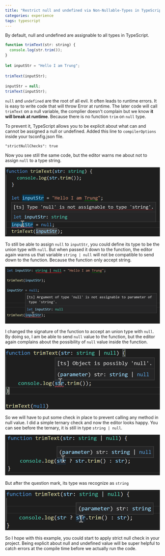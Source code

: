 ```yaml
---
title: "Restrict null and undefined via Non-Nullable-Types in TypeScript"
categories: experience
tags: typescript
---
```


By default, null and undefined are assignable to all types in TypeScript.

```javascript
function trimText(str: string) {
  console.log(str.trim());
}

let inputStr = "Hello I am Trung"; 

trimText(inputStr);

inputStr = null;
trimText(inputStr);
```

`null` and `undefined` are the root of all evil. It often leads to runtime errors. It is easy to write code that will throw Error at runtime.
The later code will call `trimText` on a null variable, the complier doesn't complain but we know **it will break at runtime**. Because there is no function `trim` on `null` type.

To prevent it, TypeScript allows you to be explicit about what can and cannot be assigned a null or undefined. Added this line to `compilerOptions` inside your tsconfig.json file.

```
"strictNullChecks": true
```

Now you see still the same code, but the editor warns me about not to assign `null` to a type string.

![Restrict null and undefined via Non-Nullable-Types in TypeScript](https://github.com/trungk18/trungk18.github.io/raw/master/img/blog/restrict-null-and-undefined-via-non-nullable-types-in-typescript-01.png)

To still be able to assign `null` to `inputStr`, you could define its type to be the union type with `null`. But when passed it down to the function, the editor again warns us that variable `string | null` will not be compatible to send down to the function. Because the function only accept string.

![Restrict null and undefined via Non-Nullable-Types in TypeScript](https://github.com/trungk18/trungk18.github.io/raw/master/img/blog/restrict-null-and-undefined-via-non-nullable-types-in-typescript-02.png)


I changed the signature of the function to accept an union type with `null`. By doing so, I am be able to send `null` value to the function, but the editor again complains about the possibility of `null` value inside the function.

![Restrict null and undefined via Non-Nullable-Types in TypeScript](https://github.com/trungk18/trungk18.github.io/raw/master/img/blog/restrict-null-and-undefined-via-non-nullable-types-in-typescript-03.png)

So we will have to put some check in place to prevent calling any method in null value. I did a simple ternary check and now the editor looks happy. You can see before the ternary, it is still in type `string | null`. 

![Restrict null and undefined via Non-Nullable-Types in TypeScript](https://github.com/trungk18/trungk18.github.io/raw/master/img/blog/restrict-null-and-undefined-via-non-nullable-types-in-typescript-04.png)

But after the question mark, its type was recognize as `string` 

![Restrict null and undefined via Non-Nullable-Types in TypeScript](https://github.com/trungk18/trungk18.github.io/raw/master/img/blog/restrict-null-and-undefined-via-non-nullable-types-in-typescript-05.png)

So I hope with this example, you could start to apply strict null check in your project. Being explicit about null and undefined value will be super helpful to catch errors at the compile time before we actually run the code.
